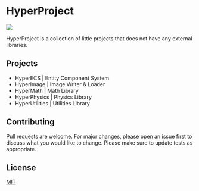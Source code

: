﻿# HyperProject
![](https://img.shields.io/badge/license-MIT-yellow)

HyperProject is a collection of little projects that does not have any external libraries.

## Projects
- HyperECS | Entity Component System
- HyperImage | Image Writer & Loader
- HyperMath | Math Library
- HyperPhysics | Physics Library
- HyperUtilities | Utilities Library

## Contributing
Pull requests are welcome. For major changes, please open an issue first to discuss what you would like to change.
Please make sure to update tests as appropriate.

## License
[MIT](https://choosealicense.com/licenses/mit/)
